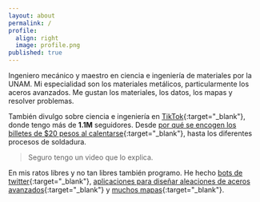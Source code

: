 ```yaml
---
layout: about
permalink: /
profile:
  align: right
  image: profile.png
published: true
---
```

  
Ingeniero mecánico y maestro en ciencia e ingeniería de materiales por la UNAM. Mi especialidad son los materiales metálicos, particularmente los aceros avanzados.  Me gustan los materiales, los datos, los mapas y resolver problemas.

También divulgo sobre ciencia e ingeniería en [TikTok](https://www.tiktok.com/@heliouz_){:target="_blank"}, donde tengo más de __1.1M__ seguidores. Desde [por qué se encogen los billetes de $20 pesos al calentarse](https://www.sdpnoticias.com/estilo-de-vida/por-que-se-encoge-un-billete-de-20-pesos-al-calentarse-cientifico-lo-explica/){:target="_blank"}, hasta los diferentes procesos de soldadura. 

>Seguro tengo un video que lo explica.

En mis ratos libres y no tan libres también programo. He hecho [bots de twitter](https://twitter.com/BigakuSan){:target="_blank"}, [aplicaciones para diseñar aleaciones de aceros avanzados]({{site.baseurl}}/projects/qpqt/){:target="_blank"} y [muchos mapas]({{site.baseurl}}/projects/estumex/){:target="_blank"}.
